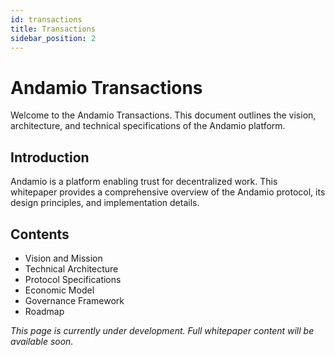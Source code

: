 ```yaml
---
id: transactions
title: Transactions
sidebar_position: 2
---
```


# Andamio Transactions

Welcome to the Andamio Transactions. This document outlines the vision, architecture, and technical specifications of the Andamio platform.

## Introduction

Andamio is a platform enabling trust for decentralized work. This whitepaper provides a comprehensive overview of the Andamio protocol, its design principles, and implementation details.

## Contents

- Vision and Mission
- Technical Architecture
- Protocol Specifications
- Economic Model
- Governance Framework
- Roadmap

*This page is currently under development. Full whitepaper content will be available soon.*